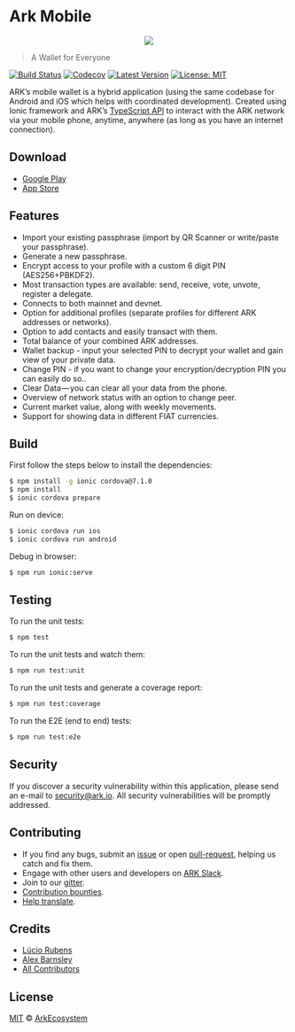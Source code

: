 # Ark Mobile

<p align="center">
    <img src="./banner.png" />
</p>

> A Wallet for Everyone

[![Build Status](https://badgen.now.sh/circleci/github/ArkEcosystem/mobile-wallet)](https://circleci.com/gh/ArkEcosystem/mobile-wallet)
[![Codecov](https://badgen.now.sh/codecov/c/github/arkecosystem/mobile-wallet)](https://codecov.io/gh/arkecosystem/mobile-wallet)
[![Latest Version](https://badgen.now.sh/github/release/ArkEcosystem/mobile-wallet)](https://github.com/ArkEcosystem/mobile-wallet/releases/latest)
[![License: MIT](https://badgen.now.sh/badge/license/MIT/green)](https://opensource.org/licenses/MIT)

ARK’s mobile wallet is a hybrid application (using the same codebase for Android and iOS which helps with coordinated development). Created using Ionic framework and ARK’s [TypeScript API](https://github.com/ArkEcosystem/ark-ts) to interact with the ARK network via your mobile phone, anytime, anywhere (as long as you have an internet connection).

## Download

- [Google Play](https://play.google.com/store/apps/details?id=io.ark.wallet.mobile)
- [App Store](https://itunes.apple.com/us/app/mobile-ark/id1324625967)

## Features

- Import your existing passphrase (import by QR Scanner or write/paste your passphrase).
- Generate a new passphrase.
- Encrypt access to your profile with a custom 6 digit PIN (AES256+PBKDF2).
- Most transaction types are available: send, receive, vote, unvote, register a delegate.
- Connects to both mainnet and devnet.
- Option for additional profiles (separate profiles for different ARK addresses or networks).
- Option to add contacts and easily transact with them.
- Total balance of your combined ARK addresses.
- Wallet backup - input your selected PIN to decrypt your wallet and gain view of your private data.
- Change PIN - if you want to change your encryption/decryption PIN you can easily do so..
- Clear Data — you can clear all your data from the phone.
- Overview of network status with an option to change peer.
- Current market value, along with weekly movements.
- Support for showing data in different FIAT currencies.

## Build

First follow the steps below to install the dependencies:

```bash
$ npm install -g ionic cordova@7.1.0
$ npm install
$ ionic cordova prepare
```

Run on device:

```bash
$ ionic cordova run ios
$ ionic cordova run android
```

Debug in browser:

```bash
$ npm run ionic:serve
```

## Testing

To run the unit tests:
```bash
$ npm test
```

To run the unit tests and watch them:
```bash
$ npm run test:unit
```

To run the unit tests and generate a coverage report:
```bash
$ npm run test:coverage
```

To run the E2E (end to end) tests:
```bash
$ npm run test:e2e
```

## Security

If you discover a security vulnerability within this application, please send an e-mail to security@ark.io. All security vulnerabilities will be promptly addressed.

## Contributing

- If you find any bugs, submit an [issue](../../issues) or open [pull-request](../../pulls), helping us catch and fix them.
- Engage with other users and developers on [ARK Slack](https://ark.io/slack/).
- Join to our [gitter](https://gitter.im/ark-developers/Lobby).
- [Contribution bounties](./CONTRIBUTING.md).
- [Help translate](./TRANSLATING.md).

## Credits

- [Lúcio Rubens](https://github.com/luciorubeens)
- [Alex Barnsley](https://github.com/alexbarnsley)
- [All Contributors](../../contributors)

## License

[MIT](LICENSE) © [ArkEcosystem](https://ark.io)
